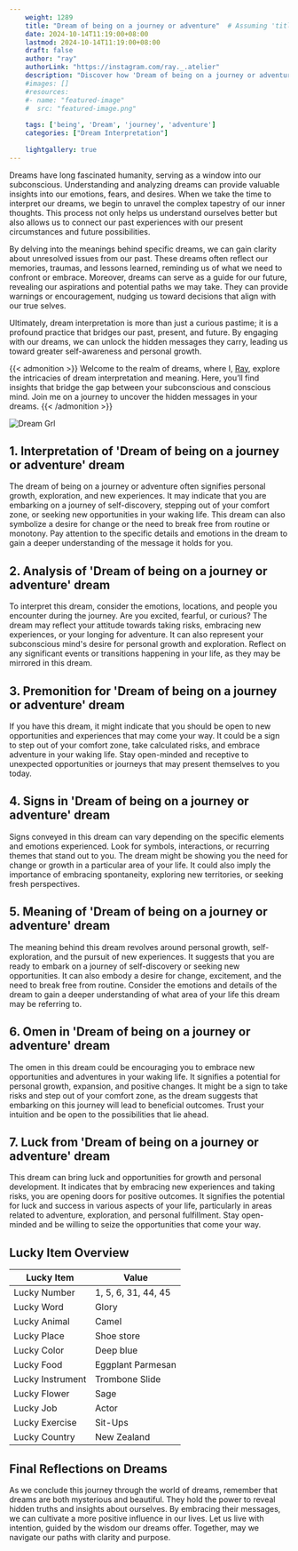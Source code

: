 ```yaml
---
    weight: 1289
    title: "Dream of being on a journey or adventure"  # Assuming 'title' column exists
    date: 2024-10-14T11:19:00+08:00
    lastmod: 2024-10-14T11:19:00+08:00
    draft: false
    author: "ray"
    authorLink: "https://instagram.com/ray._.atelier"
    description: "Discover how 'Dream of being on a journey or adventure' can interpret your future and uncover its significant meanings in your life."
    #images: []
    #resources:
    #- name: "featured-image"
    #  src: "featured-image.png"
    
    tags: ['being', 'Dream', 'journey', 'adventure']
    categories: ["Dream Interpretation"]
    
    lightgallery: true
---
```

    
Dreams have long fascinated humanity, serving as a window into our subconscious. Understanding and analyzing dreams can provide valuable insights into our emotions, fears, and desires. When we take the time to interpret our dreams, we begin to unravel the complex tapestry of our inner thoughts. This process not only helps us understand ourselves better but also allows us to connect our past experiences with our present circumstances and future possibilities.

By delving into the meanings behind specific dreams, we can gain clarity about unresolved issues from our past. These dreams often reflect our memories, traumas, and lessons learned, reminding us of what we need to confront or embrace. Moreover, dreams can serve as a guide for our future, revealing our aspirations and potential paths we may take. They can provide warnings or encouragement, nudging us toward decisions that align with our true selves.

Ultimately, dream interpretation is more than just a curious pastime; it is a profound practice that bridges our past, present, and future. By engaging with our dreams, we can unlock the hidden messages they carry, leading us toward greater self-awareness and personal growth.

{{< admonition >}}
Welcome to the realm of dreams, where I, [Ray](https://instagram.com/ray._.atelier), explore the intricacies of dream interpretation and meaning. Here, you’ll find insights that bridge the gap between your subconscious and conscious mind. Join me on a journey to uncover the hidden messages in your dreams.
{{< /admonition >}}

![Dream Grl](https://cdn.pixabay.com/photo/2017/11/02/03/35/gothic-2910057_1280.jpg "Dream Grl")

## 1. Interpretation of 'Dream of being on a journey or adventure' dream

The dream of being on a journey or adventure often signifies personal growth, exploration, and new experiences. It may indicate that you are embarking on a journey of self-discovery, stepping out of your comfort zone, or seeking new opportunities in your waking life. This dream can also symbolize a desire for change or the need to break free from routine or monotony. Pay attention to the specific details and emotions in the dream to gain a deeper understanding of the message it holds for you.

## 2. Analysis of 'Dream of being on a journey or adventure' dream

To interpret this dream, consider the emotions, locations, and people you encounter during the journey. Are you excited, fearful, or curious? The dream may reflect your attitude towards taking risks, embracing new experiences, or your longing for adventure. It can also represent your subconscious mind's desire for personal growth and exploration. Reflect on any significant events or transitions happening in your life, as they may be mirrored in this dream.

## 3. Premonition for 'Dream of being on a journey or adventure' dream

If you have this dream, it might indicate that you should be open to new opportunities and experiences that may come your way. It could be a sign to step out of your comfort zone, take calculated risks, and embrace adventure in your waking life. Stay open-minded and receptive to unexpected opportunities or journeys that may present themselves to you today.

## 4. Signs in 'Dream of being on a journey or adventure' dream

Signs conveyed in this dream can vary depending on the specific elements and emotions experienced. Look for symbols, interactions, or recurring themes that stand out to you. The dream might be showing you the need for change or growth in a particular area of your life. It could also imply the importance of embracing spontaneity, exploring new territories, or seeking fresh perspectives.

## 5. Meaning of 'Dream of being on a journey or adventure' dream

The meaning behind this dream revolves around personal growth, self-exploration, and the pursuit of new experiences. It suggests that you are ready to embark on a journey of self-discovery or seeking new opportunities. It can also embody a desire for change, excitement, and the need to break free from routine. Consider the emotions and details of the dream to gain a deeper understanding of what area of your life this dream may be referring to.

## 6. Omen in 'Dream of being on a journey or adventure' dream

The omen in this dream could be encouraging you to embrace new opportunities and adventures in your waking life. It signifies a potential for personal growth, expansion, and positive changes. It might be a sign to take risks and step out of your comfort zone, as the dream suggests that embarking on this journey will lead to beneficial outcomes. Trust your intuition and be open to the possibilities that lie ahead.

## 7. Luck from 'Dream of being on a journey or adventure' dream

This dream can bring luck and opportunities for growth and personal development. It indicates that by embracing new experiences and taking risks, you are opening doors for positive outcomes. It signifies the potential for luck and success in various aspects of your life, particularly in areas related to adventure, exploration, and personal fulfillment. Stay open-minded and be willing to seize the opportunities that come your way.

## Lucky Item Overview
| Lucky Item          | Value              |
|---------------|--------------------|
| Lucky Number        | 1, 5, 6, 31, 44, 45  |
| Lucky Word          | Glory |
| Lucky Animal        | Camel |
| Lucky Place         | Shoe store     |
| Lucky Color         | Deep blue     |
| Lucky Food          | Eggplant Parmesan      |
| Lucky Instrument    | Trombone Slide |
| Lucky Flower        | Sage    |
| Lucky Job           | Actor       |
| Lucky Exercise      | Sit-Ups  |
| Lucky Country       | New Zealand    |


##  Final Reflections on Dreams

As we conclude this journey through the world of dreams, remember that dreams are both mysterious and beautiful. They hold the power to reveal hidden truths and insights about ourselves. By embracing their messages, we can cultivate a more positive influence in our lives. Let us live with intention, guided by the wisdom our dreams offer. Together, may we navigate our paths with clarity and purpose.

